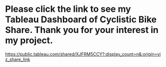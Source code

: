 # Please click the link to see my Tableau Dashboard of Cyclistic Bike Share. Thank you for your interest in my project.

https://public.tableau.com/shared/XJFRM5CCY?:display_count=n&:origin=viz_share_link
